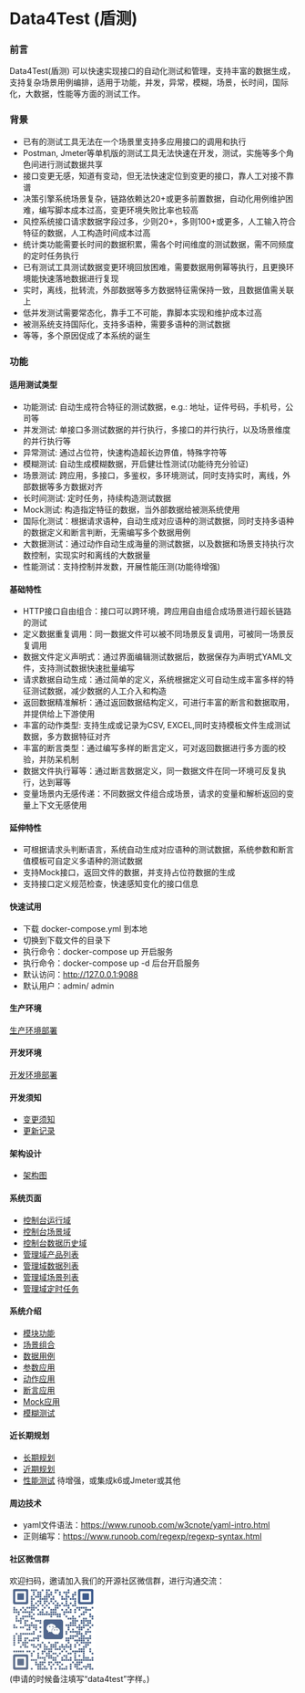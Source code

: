 # Data4Test (盾测)

### 前言
Data4Test(盾测) 可以快速实现接口的自动化测试和管理，支持丰富的数据生成，支持复杂场景用例编排，适用于功能，并发，异常，模糊，场景，长时间，国际化，大数据，性能等方面的测试工作。


### 背景
- 已有的测试工具无法在一个场景里支持多应用接口的调用和执行
- Postman, Jmeter等单机版的测试工具无法快速在开发，测试，实施等多个角色间进行测试数据共享
- 接口变更无感，知道有变动，但无法快速定位到变更的接口，靠人工对接不靠谱
- 决策引擎系统场景复杂，链路依赖达20+或更多前置数据，自动化用例维护困难，编写脚本成本过高，变更环境失败比率也较高
- 风控系统接口请求数据字段过多，少则20+，多则100+或更多，人工输入符合特征的数据，人工构造时间成本过高
- 统计类功能需要长时间的数据积累，需各个时间维度的测试数据，需不同频度的定时任务执行
- 已有测试工具测试数据变更环境回放困难，需要数据用例幂等执行，且更换环境能快速落地数据进行复现
- 实时，离线，批转流，外部数据等多方数据特征需保持一致，且数据值需关联上
- 低并发测试需要常态化，靠手工不可能，靠脚本实现和维护成本过高
- 被测系统支持国际化，支持多语种，需要多语种的测试数据
- 等等，多个原因促成了本系统的诞生

### 功能
#### 适用测试类型
- 功能测试: 自动生成符合特征的测试数据，e.g.: 地址，证件号码，手机号，公司等
- 并发测试: 单接口多测试数据的并行执行，多接口的并行执行，以及场景维度的并行执行等
- 异常测试: 通过占位符，快速构造超长边界值，特殊字符等
- 模糊测试: 自动生成模糊数据，开启健壮性测试(功能待充分验证)
- 场景测试: 跨应用，多接口，多鉴权，多环境测试，同时支持实时，离线，外部数据等多方数据对齐
- 长时间测试: 定时任务，持续构造测试数据
- Mock测试: 构造指定特征的数据，当外部数据给被测系统使用
- 国际化测试：根据请求语种，自动生成对应语种的测试数据，同时支持多语种的数据定义和断言判断，无需编写多个数据用例
- 大数据测试：通过动作自动生成海量的测试数据，以及数据和场景支持执行次数控制，实现实时和离线的大数据量
- 性能测试：支持控制并发数，开展性能压测(功能待增强)

#### 基础特性
- HTTP接口自由组合：接口可以跨环境，跨应用自由组合成场景进行超长链路的测试
- 定义数据重复调用：同一数据文件可以被不同场景反复调用，可被同一场景反复调用
- 数据文件定义声明式：通过界面编辑测试数据后，数据保存为声明式YAML文件，支持测试数据快速批量编写
- 请求数据自动生成：通过简单的定义，系统根据定义可自动生成丰富多样的特征测试数据，减少数据的人工介入和构造
- 返回数据精准解析：通过返回数据结构定义，可进行丰富的断言和数据取用，并提供给上下游使用
- 丰富的动作类型: 支持生成或记录为CSV, EXCEL,同时支持模板文件生成测试数据，多方数据特征对齐
- 丰富的断言类型：通过编写多样的断言定义，可对返回数据进行多方面的校验，并防呆机制
- 数据文件执行幂等：通过断言数据定义，同一数据文件在同一环境可反复执行，达到幂等
- 变量场景内无感传递：不同数据文件组合成场景，请求的变量和解析返回的变量上下文无感使用

#### 延伸特性
- 可根据请求头判断语言，系统自动生成对应语种的测试数据，系统参数和断言值模板可自定义多语种的测试数据
- 支持Mock接口，返回文件的数据，并支持占位符数据的生成
- 支持接口定义规范检查，快速感知变化的接口信息

#### 快速试用
- 下载 docker-compose.yml 到本地
- 切换到下载文件的目录下
- 执行命令：docker-compose up 开启服务
- 执行命令：docker-compose up -d 后台开启服务
- 默认访问：http://127.0.0.1:9088
- 默认用户：admin/ admin

#### 生产环境
[生产环境部署](./deploy/README.md)

#### 开发环境
[开发环境部署](./mgmt/doc/file/development/dev_env.md)

#### 开发须知
- [变更须知](./mgmt/doc/file/development/must_know.md)
- [更新记录](./mgmt/doc/file/update/change_log.md)

#### 架构设计
- [架构图](./mgmt/doc/file/arch/arch.md)

#### 系统页面
- [控制台运行域](./image/控制台运行域页面.jpg)
- [控制台场景域](./image/控制台场景域页面.png)
- [控制台数据历史域](./image/控制台数据历史域页面.png)
- [管理域产品列表](./image/管理域产品页面功能介绍.png)
- [管理域数据列表](./image/管理域数据列表功能介绍.png)
- [管理域场景列表](./image/管理域场景列表功能介绍.png)
- [管理域定时任务](./image/管理域定时任务列表功能介绍.png)

#### 系统介绍
- [模块功能](./mgmt/doc/file/function/module_function.md)
- [场景组合](./mgmt/doc/file/design/scene_design.md)
- [数据用例](./mgmt/common/模板使用说明.yml)
- [参数应用](./mgmt/doc/file/design/parameter_design.md)
- [动作应用](./mgmt/doc/file/design/action_design.md)
- [断言应用](./mgmt/doc/file/design/assert_design.md)
- [Mock应用](./mgmt/doc/file/design/mock_design.md)
- [模糊测试](./mgmt/doc/file/design/relation_design.md)


#### 近长期规划
- [长期规划](./mgmt/doc/file/plan/blue_print.md)
- [近期规划](./mgmt/doc/file/plan/todo.md)
- [性能测试](./mgmt/doc/file/design/perf_design.md)  待增强，或集成k6或Jmeter或其他


#### 周边技术
- yaml文件语法：https://www.runoob.com/w3cnote/yaml-intro.html
- 正则编写：https://www.runoob.com/regexp/regexp-syntax.html

#### 社区微信群
欢迎扫码，邀请加入我们的开源社区微信群，进行沟通交流：  
<img src="./image/沟通联系方式.jpg" width=30% />  
(申请的时候备注填写“data4test”字样。)




